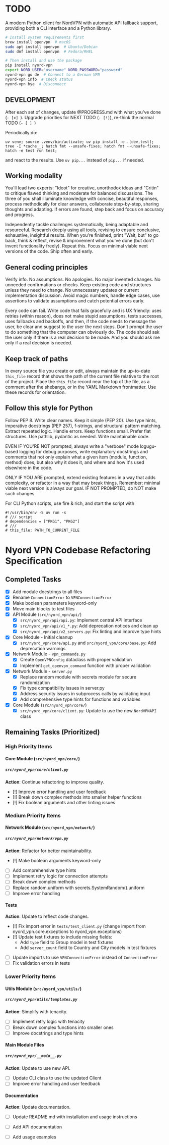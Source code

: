 # TODO

A modern Python client for NordVPN with automatic API fallback support, providing both a CLI interface and a Python library.

```bash
# Install system requirements first
brew install openvpn  # macOS
sudo apt install openvpn  # Ubuntu/Debian
sudo dnf install openvpn  # Fedora/RHEL

# Then install and use the package
pip install nyord-vpn
export NORD_USER="username" NORD_PASSWORD="password"
nyord-vpn go de  # Connect to a German VPN
nyord-vpn info  # Check status
nyord-vpn bye  # Disconnect
```

## DEVELOPMENT

After each set of changes, update @PROGRESS.md with what you've done (`- [x] `). Upgrade priorities for NEXT TODO (`- [!]`), re-think the normal TODO (`- [ ] `)

Periodically do:

```
uv venv; source .venv/bin/activate; uv pip install -e .[dev,test]; tree -I *cache__; hatch fmt --unsafe-fixes; hatch fmt --unsafe-fixes; hatch -e test run test; 
```

and react to the results. Use `uv pip...` instead of `pip...` if needed. 

## Working modality

You'll lead two experts: "Ideot" for creative, unorthodox ideas and "Critin" to critique flawed thinking and moderate for balanced discussions. The three of you shall illuminate knowledge with concise, beautiful responses, process methodically for clear answers, collaborate step-by-step, sharing thoughts and adapting. If errors are found, step back and focus on accuracy and progress.

Independently tackle challenges systematically, being adaptable and resourceful. Research deeply using all tools, revising to ensure conclusive, exhaustive, insightful results. When you're finished, print "Wait, but" to go back, think & reflect, revise & improvement what you've done (but don't invent functionality freely). Repeat this. Focus on minimal viable next versions of the code. Ship often and early. 

## General coding principles

Verify info. No assumptions. No apologies. No major invented changes. No unneeded confirmations or checks. Keep existing code and structures unless they need to change. No unnecessary updates or current implementation discussion. Avoid magic numbers, handle edge cases, use assertions to validate assumptions and catch potential errors early.

Every code can fail. Write code that fails gracefully and is UX friendly: uses retries (within reason), does not make stupid assumptions, tests successes, uses fallbacks and backoffs, and then, if the code needs to message the user, be clear and suggest to the user the next steps. Don't prompt the user to do something that the computer can obviously do. The code should ask the user only if there is a real decision to be made. And you should ask me only if a real decision is needed.  

## Keep track of paths

In every source file you create or edit, always maintain the up-to-date `this_file` record that shows the path of the current file relative to the root of the project. Place the `this_file` record near the top of the file, as a comment after the shebangs, or in the YAML Markdown frontmatter. Use these records for orientation. 

## Follow this style for Python

Follow PEP 8. Write clear names. Keep it simple (PEP 20). Use type hints, imperative docstrings (PEP 257), f-strings, and structural pattern matching. Extract repeated logic. Handle errors. Keep functions small. Prefer flat structures. Use pathlib, pydantic as needed. Write maintainable code. 

EVEN IF YOU'RE NOT prompted, always write a "verbose" mode logugu-based logging for debug purposes, write explanatory docstrings and comments that not only explain what a given item (module, function, method) does, but also why it does it, and where and how it's used elsewhere in the code. 

ONLY IF YOU ARE prompted, extend existing features in a way that adds complexity, or refactor in a way that may break things. Remember: minimal viable next version is always our goal. IF NOT PROMPTED, do NOT make such changes. 

For CLI Python scripts, use fire & rich, and start the script with 

```
#!/usr/bin/env -S uv run -s
# /// script
# dependencies = ["PKG1", "PKG2"]
# ///
# this_file: PATH_TO_CURRENT_FILE
```

# Nyord VPN Codebase Refactoring Specification

## Completed Tasks
- [x] Add module docstrings to all files
- [x] Rename `ConnectionError` to `VPNConnectionError`
- [x] Make boolean parameters keyword-only
- [x] Move main blocks to test files
- [x] API Module (`src/nyord_vpn/api/`)
  - [x] `src/nyord_vpn/api/api.py`: Implement central API interface
  - [x] `src/nyord_vpn/api/v1_*.py`: Add deprecation notices and clean up
  - [x] `src/nyord_vpn/api/v2_servers.py`: Fix linting and improve type hints
- [x] Core Module - Initial cleanup
  - [x] `src/nyord_vpn/core/api.py` and `src/nyord_vpn/core/base.py`: Add deprecation warnings
- [x] Network Module - `vpn_commands.py`
  - [x] Create `OpenVPNConfig` dataclass with proper validation
  - [x] Implement `get_openvpn_command` function with proper validation
- [x] Network Module - `server.py`
  - [x] Replace random module with secrets module for secure randomization
  - [x] Fix type compatibility issues in server.py
  - [x] Address security issues in subprocess calls by validating input
  - [x] Add comprehensive type hints for functions and variables
- [x] Core Module (`src/nyord_vpn/core/`)
  - [x] `src/nyord_vpn/core/client.py`: Update to use the new `NordVPNAPI` class

## Remaining Tasks (Prioritized)

### High Priority Items

#### Core Module (`src/nyord_vpn/core/`)

##### `src/nyord_vpn/core/client.py`

**Action**: Continue refactoring to improve quality.

- [!] Improve error handling and user feedback
- [!] Break down complex methods into smaller helper functions
- [!] Fix boolean arguments and other linting issues

### Medium Priority Items

#### Network Module (`src/nyord_vpn/network/`)

##### `src/nyord_vpn/network/vpn.py`

**Action**: Refactor for better maintainability.

- [!] Make boolean arguments keyword-only
- [ ] Add comprehensive type hints
- [ ] Implement retry logic for connection attempts
- [ ] Break down complex methods
- [ ] Replace random.uniform with secrets.SystemRandom().uniform
- [ ] Improve error handling

#### Tests

**Action**: Update to reflect code changes.

- [!] Fix import error in `tests/test_client.py` (change import from nyord_vpn.core.exceptions to nyord_vpn.exceptions)
- [!] Update test fixtures to include missing fields:
  - Add `type` field to Group model in test fixtures
  - Add `server_count` field to Country and City models in test fixtures 
- [ ] Update imports to use `VPNConnectionError` instead of `ConnectionError`
- [ ] Fix validation errors in tests

### Lower Priority Items

#### Utils Module (`src/nyord_vpn/utils/`)

##### `src/nyord_vpn/utils/templates.py`

**Action**: Simplify with tenacity.

- [ ] Implement retry logic with tenacity
- [ ] Break down complex functions into smaller ones
- [ ] Improve docstrings and type hints

#### Main Module Files

##### `src/nyord_vpn/__main__.py`

**Action**: Update to use new API.

- [ ] Update CLI class to use the updated Client
- [ ] Improve error handling and user feedback

#### Documentation

**Action**: Update documentation.

- [ ] Update README.md with installation and usage instructions
- [ ] Add API documentation
- [ ] Add usage examples

